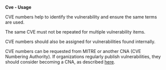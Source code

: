 **Cve - Usage**

CVE numbers help to identify the vulnerability and ensure the same terms are used.

The same CVE must not be repeated for multiple vulnerability items.

CVE numbers should also be assigned for vulnerabilities found internally.

CVE numbers can be requested from MITRE or another CNA (CVE Numbering Authority).
If organizations regularly publish vulnerabilities, they should consider becoming a CNA, as described [here](https://www.cve.org/PartnerInformation/Partner#HowToBecomeAPartner).
